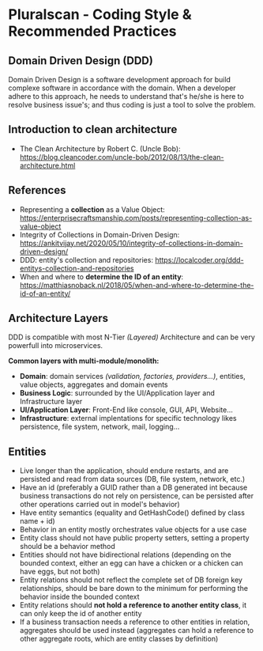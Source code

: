 # Pluralscan - Coding Style & Recommended Practices

## Domain Driven Design (DDD)

Domain Driven Design is a software development approach for build complexe software in accordance with the domain.
When a developer adhere to this approach, he needs to understand that's he/she is here to resolve business issue's; and thus coding is just a tool to solve the problem.

## Introduction to clean architecture

- The Clean Architecture by Robert C. (Uncle Bob): https://blog.cleancoder.com/uncle-bob/2012/08/13/the-clean-architecture.html

## References

- Representing a **collection** as a Value Object: https://enterprisecraftsmanship.com/posts/representing-collection-as-value-object
- Integrity of Collections in Domain-Driven Design: https://ankitvijay.net/2020/05/10/integrity-of-collections-in-domain-driven-design/
- DDD: entity's collection and repositories: https://localcoder.org/ddd-entitys-collection-and-repositories
- When and where to **determine the ID of an entity**: https://matthiasnoback.nl/2018/05/when-and-where-to-determine-the-id-of-an-entity/

## Architecture Layers

DDD is compatible with most N-Tier *(Layered)* Architecture and can be very powerfull into microservices.

**Common layers with multi-module/monolith:**

- **Domain**: domain services *(validation, factories, providers...)*, entities, value objects, aggregates and domain events
- **Business Logic**: surrounded by the UI/Application layer and Infrastructure layer
- **UI/Application Layer**: Front-End like console, GUI, API, Website...
- **Infrastructure**: external implentations for specific technology likes persistence, file system, network, mail, logging...

## Entities

- Live longer than the application, should endure restarts, and are persisted and read from data sources (DB, file system, network, etc.)
- Have an id (preferably a GUID rather than a DB generated int because business transactions do not rely on persistence, can be persisted after other operations carried out in model's behavior)
- Have entity semantics (equality and GetHashCode() defined by class name + id)
- Behavior in an entity mostly orchestrates value objects for a use case
- Entity class should not have public property setters, setting a property should be a behavior method
- Entities should not have bidirectional relations (depending on the bounded context, either an egg can have a chicken or a chicken can have eggs, but not both)
- Entity relations should not reflect the complete set of DB foreign key relationships, should be bare down to the minimum for performing the behavior inside the bounded context
- Entity relations should **not hold a reference to another entity class**, it can only keep the id of another entity
- If a business transaction needs a reference to other entities in relation, aggregates should be used instead (aggregates can hold a reference to other aggregate roots, which are entity classes by definition)